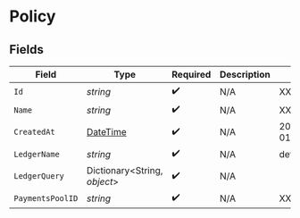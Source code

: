 # Policy


## Fields

| Field                                                                                 | Type                                                                                  | Required                                                                              | Description                                                                           | Example                                                                               |
| ------------------------------------------------------------------------------------- | ------------------------------------------------------------------------------------- | ------------------------------------------------------------------------------------- | ------------------------------------------------------------------------------------- | ------------------------------------------------------------------------------------- |
| `Id`                                                                                  | *string*                                                                              | :heavy_check_mark:                                                                    | N/A                                                                                   | XXX                                                                                   |
| `Name`                                                                                | *string*                                                                              | :heavy_check_mark:                                                                    | N/A                                                                                   | XXX                                                                                   |
| `CreatedAt`                                                                           | [DateTime](https://learn.microsoft.com/en-us/dotnet/api/system.datetime?view=net-5.0) | :heavy_check_mark:                                                                    | N/A                                                                                   | 2021-01-01T00:00:00.000Z                                                              |
| `LedgerName`                                                                          | *string*                                                                              | :heavy_check_mark:                                                                    | N/A                                                                                   | default                                                                               |
| `LedgerQuery`                                                                         | Dictionary<String, *object*>                                                          | :heavy_check_mark:                                                                    | N/A                                                                                   |                                                                                       |
| `PaymentsPoolID`                                                                      | *string*                                                                              | :heavy_check_mark:                                                                    | N/A                                                                                   | XXX                                                                                   |